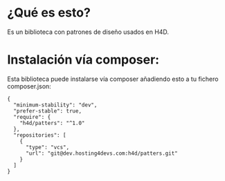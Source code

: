 # ¿Qué es esto?

Es un biblioteca con patrones de diseño usados en H4D. 

# Instalación vía composer:

Esta biblioteca puede instalarse vía composer añadiendo esto a tu fichero composer.json:

    {
      "minimum-stability": "dev",
      "prefer-stable": true,
      "require": {
        "h4d/patters": "^1.0"
      },
      "repositories": [
        {
          "type": "vcs",
          "url": "git@dev.hosting4devs.com:h4d/patters.git"
        }
      ]
    }
    
